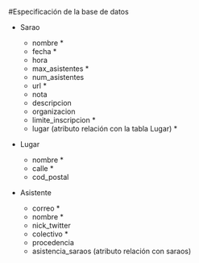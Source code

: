 #Especificación de la base de datos


- Sarao
    + nombre *
    + fecha *
    + hora
    + max_asistentes *
    + num_asistentes
    + url *
    + nota
    + descripcion
    + organizacion
    + limite_inscripcion *
    + lugar (atributo relación con la tabla Lugar) *

- Lugar
    + nombre *
    + calle *
    + cod_postal


- Asistente
    + correo *
    + nombre *
    + nick_twitter
    + colectivo *
    + procedencia
    + asistencia_saraos (atributo relación con saraos)